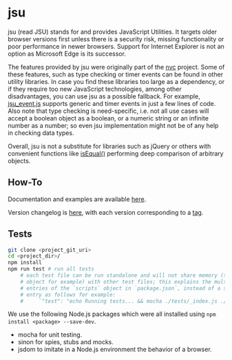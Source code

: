 # jsu

jsu (read JSU) stands for and provides JavaScript Utilities. It targets older
browser versions first unless there is a security risk, missing functionality
or poor performance in newer browsers. Support for Internet Explorer is not an
option as Microsoft Edge is its successor.

The features provided by jsu were originally part of the [nvc](https://github.com/arlogy/nvc)
project. Some of these features, such as type checking or timer events can be
found in other utility libraries. In case you find these libraries too large as
a dependency, or if they require too new JavaScript technologies, among other
disadvantages, you can use jsu as a possible fallback. For example, [jsu_event.js](src/jsu_event.js)
supports generic and timer events in just a few lines of code. Also note that
type checking is need-specific, i.e. not all use cases will accept a boolean
object as a boolean, or a numeric string or an infinite number as a number; so
even jsu implementation might not be of any help in checking data types.

Overall, jsu is not a substitute for libraries such as jQuery or others with
convenient functions like [isEqual()](https://underscorejs.org/#isEqual)
performing deep comparison of arbitrary objects.

## How-To

Documentation and examples are available [here](doc).

Version changelog is [here](CHANGELOG.md), with each version corresponding to a
[tag](https://github.com/arlogy/jsu/tags).

## Tests

```bash
git clone <project_git_uri>
cd <project_dir>/
npm install
npm run test # run all tests
    # each test file can be run standalone and will not share memory (the global
    # object for example) with other test files; this explains the multiple
    # entries of the `scripts` object in `package.json`, instead of a single
    # entry as follows for example:
    #     `"test": "echo Running tests... && mocha ./tests/_index.js ./tests/jsu*.js && echo Finished!"`
```

We use the following Node.js packages which were all installed using `npm install <package> --save-dev`.
- mocha for unit testing.
- sinon for spies, stubs and mocks.
- jsdom to imitate in a Node.js environment the behavior of a browser.
